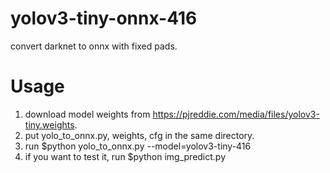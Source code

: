# yolov3-tiny-onnx-416
convert darknet to onnx with fixed pads.
# Usage
1. download model weights from https://pjreddie.com/media/files/yolov3-tiny.weights.
2. put yolo_to_onnx.py, weights, cfg in the same directory.
3. run $python yolo_to_onnx.py --model=yolov3-tiny-416
4. if you want to test it, run $python img_predict.py
